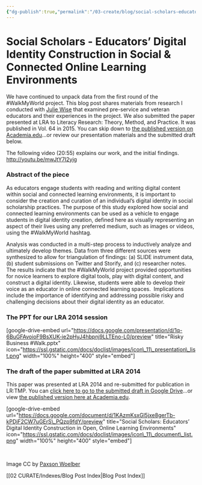 ```yaml
---
{"dg-publish":true,"permalink":"/03-create/blog/social-scholars-educators-digital-identity-construction-in-social-and-connected-online-learning-environments/","title":"Social Scholars: Educators’ Digital Identity Construction in Social & Connected Online Learning Environments","tags":["identity","lra","risk","walkmyworld"]}
---
```


# Social Scholars - Educators’ Digital Identity Construction in Social & Connected Online Learning Environments

We have continued to unpack data from the first round of the #WalkMyWorld project. This blog post shares materials from research I conducted with [Julie Wise](https://twitter.com/readingsecrets) that examined pre-service and veteran educators and their experiences in the project. We also submitted the paper presented at LRA to Literacy Research: Theory, Method, and Practice. It was published in Vol. 64 in 2015. You can skip down to [the published version on Academia.edu](https://www.academia.edu/19819505/Social_Scholars_Educators_Digital_Identity_Construction_in_Open_Online_Learning_Environments)...or review our presentation materials and the submitted draft below.

The following video (20:55) explains our work, and the initial findings. http://youtu.be/mwJtY7I2yjg

### Abstract of the piece

As educators engage students with reading and writing digital content within social and connected learning environments, it is important to consider the creation and curation of an individual’s digital identity in social scholarship practices. The purpose of this study explored how social and connected learning environments can be used as a vehicle to engage students in digital identity creation, defined here as visually representing an aspect of their lives using any preferred medium, such as images or videos, using the #WalkMyWorld hashtag.

Analysis was conducted in a multi-step process to inductively analyze and ultimately develop themes. Data from three different sources were synthesized to allow for triangulation of findings: (a) SLIDE instrument data, (b) student submissions on Twitter and Storify, and (c) researcher notes. The results indicate that the #WalkMyWorld project provided opportunities for novice learners to explore digital tools, play with digital content, and construct a digital identity. Likewise, students were able to develop their voice as an educator in online connected learning spaces.  Implications include the importance of identifying and addressing possible risky and challenging decisions about their digital identity as an educator.

### The PPT for our LRA 2014 session

\[google-drive-embed url="https://docs.google.com/presentation/d/1q-6BuGFAvoioF9BsXUK-ie2pHyJ4hbpnj9LLTEno-L0/preview" title="Risky Business #Walk.pptx" icon="https://ssl.gstatic.com/docs/doclist/images/icon\_11\_presentation\_list.png" width="100%" height="400" style="embed"\]

### The draft of the paper submitted at LRA 2014

This paper was presented at LRA 2014 and re-submitted for publication in LR:TMP. You can [click here to go to the submitted draft in Google Drive](https://docs.google.com/document/d/1KAzmKsxGl5jxe8gerTb-kPDjF2CW7uGErS_PQzp9fdY/edit)...or view [the published version here at Academia.edu](https://www.academia.edu/19819505/Social_Scholars_Educators_Digital_Identity_Construction_in_Open_Online_Learning_Environments).

\[google-drive-embed url="https://docs.google.com/document/d/1KAzmKsxGl5jxe8gerTb-kPDjF2CW7uGErS\_PQzp9fdY/preview" title="Social Scholars: Educators’ Digital Identity Construction in Open, Online Learning Environments" icon="https://ssl.gstatic.com/docs/doclist/images/icon\_11\_document\_list.png" width="100%" height="400" style="embed"\]

 

Image CC by [Paxson Woelber](https://www.flickr.com/photos/paxson_woelber/5434541912/in/photolist-cpXDeL-cpXB5J-C7s2D-9herYu-3sVHoc-2N66DT-2N678i-2N66xH-2N66Te-2Navzh-2NavtY-2N66rz-2NavJW-2NavGA-2N66Av-2Nav3w-2NavBE-2Navbo-2N66ig-2N66Jp-8fShWc-a4tSdo-cCzuML-8AhEjU-5CxPkY-48txdK-5xH6Ev-41Fcd-kMGmwV-2nC9K9-nVpZor-nVpZDg-2N669T-2Nav8u-2Nav15-2N66uK-2N675z-2NavN7-6iiEyS-8Eb2Ry-7CEG7U-42NPYe-42NNtP-42SWUQ-42NN3B-42NPzk-42NNQr-6VTn42-8dbtnj-6zPvsy)

[[02 CURATE/Indexes/Blog Post Index\|Blog Post Index]]